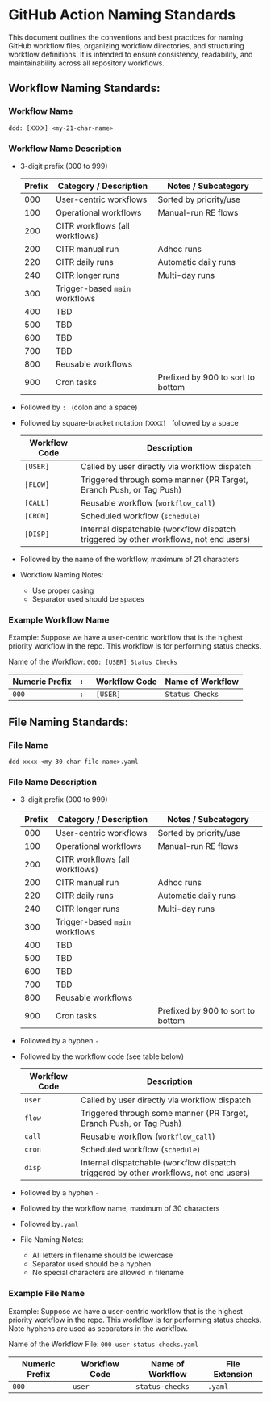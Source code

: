 # GitHub Action Naming Standards

This document outlines the conventions and best practices for naming GitHub workflow files,
organizing workflow directories, and structuring workflow definitions.
It is intended to ensure consistency, readability, and maintainability across all repository workflows.

## Workflow Naming Standards:

### Workflow Name

`ddd: [XXXX] <my-21-char-name>`

### Workflow Name Description

- 3-digit prefix (000 to 999)

  | Prefix |     Category / Description     |        Notes / Subcategory        |
  |--------|--------------------------------|-----------------------------------|
  | 000    | User-centric workflows         | Sorted by priority/use            |
  | 100    | Operational workflows          | Manual-run RE flows               |
  | 200    | CITR workflows (all workflows) |                                   |
  | 200    | CITR manual run                | Adhoc runs                        |
  | 220    | CITR daily runs                | Automatic daily runs              |
  | 240    | CITR longer runs               | Multi-day runs                    |
  | 300    | Trigger-based `main` workflows |                                   |
  | 400    | TBD                            |                                   |
  | 500    | TBD                            |                                   |
  | 600    | TBD                            |                                   |
  | 700    | TBD                            |                                   |
  | 800    | Reusable workflows             |                                   |
  | 900    | Cron tasks                     | Prefixed by 900 to sort to bottom |

- Followed by `: ` (colon and a space)

- Followed by square-bracket notation `[XXXX] ` followed by a space

  | Workflow Code |                                      Description                                      |
  |---------------|---------------------------------------------------------------------------------------|
  | `[USER]`      | Called by user directly via workflow dispatch                                         |
  | `[FLOW]`      | Triggered through some manner (PR Target, Branch Push, or Tag Push)                   |
  | `[CALL]`      | Reusable workflow (`workflow_call`)                                                   |
  | `[CRON]`      | Scheduled workflow (`schedule`)                                                       |
  | `[DISP]`      | Internal dispatchable (workflow dispatch triggered by other workflows, not end users) |

- Followed by the name of the workflow, maximum of 21 characters

- Workflow Naming Notes:

  - Use proper casing
  - Separator used should be spaces

### Example Workflow Name

Example: Suppose we have a user-centric workflow that is the highest priority workflow in the repo. This workflow is
for performing status checks.

Name of the Workflow: `000: [USER] Status Checks`

| Numeric Prefix | `: ` | Workflow Code | Name of Workflow |
|----------------|------|---------------|------------------|
| `000`          | `: ` | `[USER]`      | `Status Checks`  |

## File Naming Standards:

### File Name

`ddd-xxxx-<my-30-char-file-name>.yaml`

### File Name Description

- 3-digit prefix (000 to 999)

  | Prefix |     Category / Description     |        Notes / Subcategory        |
  |--------|--------------------------------|-----------------------------------|
  | 000    | User-centric workflows         | Sorted by priority/use            |
  | 100    | Operational workflows          | Manual-run RE flows               |
  | 200    | CITR workflows (all workflows) |                                   |
  | 200    | CITR manual run                | Adhoc runs                        |
  | 220    | CITR daily runs                | Automatic daily runs              |
  | 240    | CITR longer runs               | Multi-day runs                    |
  | 300    | Trigger-based `main` workflows |                                   |
  | 400    | TBD                            |                                   |
  | 500    | TBD                            |                                   |
  | 600    | TBD                            |                                   |
  | 700    | TBD                            |                                   |
  | 800    | Reusable workflows             |                                   |
  | 900    | Cron tasks                     | Prefixed by 900 to sort to bottom |

- Followed by a hyphen `-`

- Followed by the workflow code (see table below)

  | Workflow Code |                                      Description                                      |
  |---------------|---------------------------------------------------------------------------------------|
  | `user`      | Called by user directly via workflow dispatch                                         |
  | `flow`      | Triggered through some manner (PR Target, Branch Push, or Tag Push)                   |
  | `call`      | Reusable workflow (`workflow_call`)                                                   |
  | `cron`      | Scheduled workflow (`schedule`)                                                       |
  | `disp`      | Internal dispatchable (workflow dispatch triggered by other workflows, not end users) |

- Followed by a hyphen `-`

- Followed by the workflow name, maximum of 30 characters

- Followed by`.yaml`

- File Naming Notes:

  - All letters in filename should be lowercase
  - Separator used should be a hyphen
  - No special characters are allowed in filename

### Example File Name

Example: Suppose we have a user-centric workflow that is the highest priority workflow in the repo. This workflow is
for performing status checks. Note hyphens are used as separators in the workflow.

Name of the Workflow File: `000-user-status-checks.yaml`

| Numeric Prefix | Workflow Code | Name of Workflow | File Extension |
|----------------|---------------|------------------|----------------|
| `000`          | `user`        | `status-checks`  | `.yaml`        |

